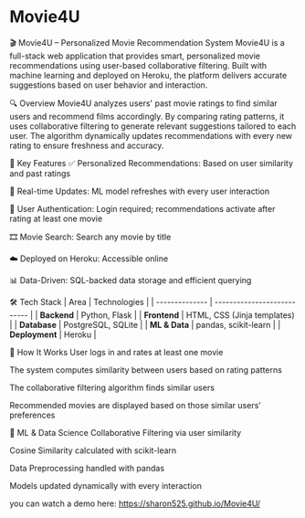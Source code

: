 # Movie4U

🎬 Movie4U – Personalized Movie Recommendation System
Movie4U is a full-stack web application that provides smart, personalized movie recommendations using user-based collaborative filtering. Built with machine learning and deployed on Heroku, the platform delivers accurate suggestions based on user behavior and interaction.

🔍 Overview
Movie4U analyzes users' past movie ratings to find similar users and recommend films accordingly. By comparing rating patterns, it uses collaborative filtering to generate relevant suggestions tailored to each user. The algorithm dynamically updates recommendations with every new rating to ensure freshness and accuracy.

🌟 Key Features
✅ Personalized Recommendations: Based on user similarity and past ratings

🔁 Real-time Updates: ML model refreshes with every user interaction

🔐 User Authentication: Login required; recommendations activate after rating at least one movie

🎞️ Movie Search: Search any movie by title

☁️ Deployed on Heroku: Accessible online

📊 Data-Driven: SQL-backed data storage and efficient querying

🛠️ Tech Stack
| Area           | Technologies                |
| -------------- | --------------------------- |
| **Backend**    | Python, Flask               |
| **Frontend**   | HTML, CSS (Jinja templates) |
| **Database**   | PostgreSQL, SQLite          |
| **ML & Data**  | pandas, scikit-learn        |
| **Deployment** | Heroku                      |

🤖 How It Works
User logs in and rates at least one movie

The system computes similarity between users based on rating patterns

The collaborative filtering algorithm finds similar users

Recommended movies are displayed based on those similar users’ preferences

🧠 ML & Data Science
Collaborative Filtering via user similarity

Cosine Similarity calculated with scikit-learn

Data Preprocessing handled with pandas

Models updated dynamically with every interaction

you can watch a demo here: https://sharon525.github.io/Movie4U/
